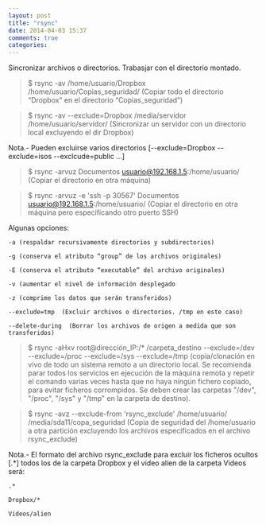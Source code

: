 ```yaml
---
layout: post
title: "rsync"
date: 2014-04-03 15:37
comments: true
categories: 
---
```

Sincronizar archivos o directorios. Trabasjar con el directorio montado.

>$ rsync -av /home/usuario/Dropbox /home/usuario/Copias_seguridad/ (Copiar todo el directorio “Dropbox” en el directorio “Copias_seguridad”)

>$ rsync -av --exclude=Dropbox /media/servidor /home/usuario/servidor/ (Sincronizar un servidor con un directorio local excluyendo el dir Dropbox)

Nota.- Pueden excluirse varios directorios [--exclude=Dropbox --exclude=isos --exclcude=public ...]

>$ rsync -arvuz Documentos usuario@192.168.1.5:/home/usuario/ (Copiar el directorio en otra máquina)

>$ rsync -arvuz -e 'ssh -p 30567' Documentos usuario@192.168.1.5:/home/usuario/ (Copiar el directorio en otra máquina pero especificando otro puerto SSH)

Algunas opciones:

	-a (respaldar recursivamente directorios y subdirectorios) 

	-g (conserva el atributo “group” de los archivos originales) 

	-E (conserva el atributo “executable” del archivo originales) 

	-v (aumentar el nivel de información desplegado 

	-z (comprime los datos que serán transferidos) 

	--exclude=tmp  (Excluir archivos o directorios. /tmp en este caso)

	--delete-during  (Borrar los archivos de origen a medida que son transferidos) 

>$ rsync -aHxv root@dirección_IP:/* /carpeta_destino --exclude=/dev --exclude=/proc --exclude=/sys --exclude=/tmp (copia/clonación en vivo de todo un sistema remoto a un directorio local. Se recomienda parar todos los servicios en ejecución de la máquina remota y repetir el comando varias veces hasta que no haya ningún fichero copiado, para evitar ficheros corrompidos. Se deben crear las carpetas "/dev", "/proc", "/sys" y "/tmp" en la carpeta de destino).

>$ rsync -avz --exclude-from 'rsync_exclude' /home/usuario/ /media/sda11/copa_seguridad (Copia de seguridad del /home/usuario a otra partición excluyendo los archivos especificados en el archivo rsync_exclude)

Nota.- El formato del archivo rsync_exclude para excluir los ficheros ocultos [.*] todos los de la carpeta Dropbox y el video alien de la carpeta Videos será:

	.*

	Dropbox/*

	Videos/alien

